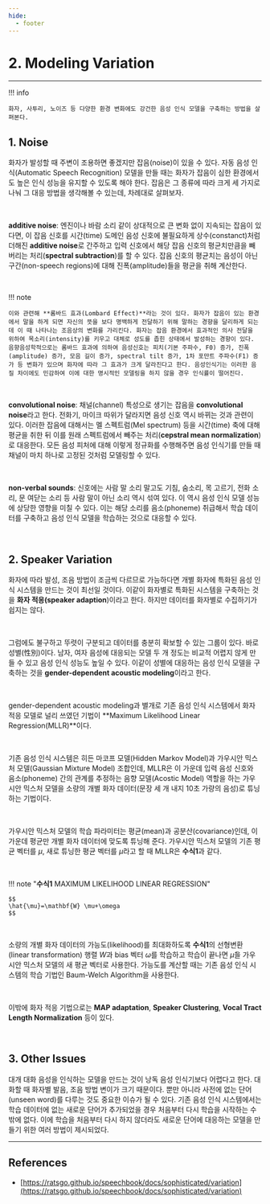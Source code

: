 ```yaml
---
hide:
  - footer
---
```


# 2. Modeling Variation

---

!!! info

    화자, 사투리, 노이즈 등 다양한 환경 변화에도 강건한 음성 인식 모델을 구축하는 방법을 살펴본다.

## 1. Noise

화자가 발성할 때 주변이 조용하면 좋겠지만 잡음(noise)이 있을 수 있다. 자동 음성 인식(Automatic Speech Recognition) 모델을 만들 때는 화자가 잡음이 심한 환경에서도 높은 인식 성능을 유지할 수 있도록 해야 한다. 잡음은 그 종류에 따라 크게 세 가지로 나눠 그 대응 방법을 생각해볼 수 있는데, 차례대로 살펴보자.

<br/>

**additive noise**: 엔진이나 바람 소리 같이 상대적으로 큰 변화 없이 지속되는 잡음이 있다면, 이 잡음 신호를 시간(time) 도메인 음성 신호에 불필요하게 상수(constanct)처럼 더해진 **additive noise**로 간주하고 입력 신호에서 해당 잡음 신호의 평균치만큼을 빼버리는 처리(**spectral subtraction**)를 할 수 있다. 잡음 신호의 평균치는 음성이 아닌 구간(non-speech regions)에 대해 진폭(amplitude)들을 평균을 취해 계산한다.

<br/>

!!! note

    이와 관련해 **롬바드 효과(Lombard Effect)**라는 것이 있다. 화자가 잡음이 있는 환경에서 말을 하게 되면 자신의 뜻을 보다 명백하게 전달하기 위해 말하는 경향을 달리하게 되는데 이 때 나타나는 조음상의 변화를 가리킨다. 화자는 잡음 환경에서 효과적인 의사 전달을 위하여 목소리(intensity)를 키우고 대체로 성도를 좁힌 상태에서 발성하는 경향이 있다. 음향음성학적으로는 롬바드 효과에 의하여 음성신호는 피치(기본 주파수, F0) 증가, 진폭(amplitude) 증가, 모음 길이 증가, spectral tilt 증가, 1차 포만트 주파수(F1) 증가 등 변화가 있으며 화자에 따라 그 효과가 크게 달라진다고 한다. 음성인식기는 이러한 음질 차이에도 민감하여 이에 대한 명시적인 모델링을 하지 않을 경우 인식률이 떨어진다.

<br/>

**convolutional noise**: 채널(channel) 특성으로 생기는 잡음을 **convolutional noise**라고 한다. 전화기, 마이크 따위가 달라지면 음성 신호 역시 바뀌는 것과 관련이 있다. 이러한 잡음에 대해서는 멜 스펙트럼(Mel spectrum) 등을 시간(time) 축에 대해 평균을 취한 뒤 이를 원래 스펙트럼에서 빼주는 처리(**cepstral mean normalization**)로 대응한다. 모든 음성 피처에 대해 이렇게 정규화를 수행해주면 음성 인식기를 만들 때 채널이 마치 하나로 고정된 것처럼 모델링할 수 있다.

<br/>

**non-verbal sounds**: 신호에는 사람 말 소리 말고도 기침, 숨소리, 목 고르기, 전화 소리, 문 여닫는 소리 등 사람 말이 아닌 소리 역시 섞여 있다. 이 역시 음성 인식 모델 성능에 상당한 영향을 미칠 수 있다. 이는 해당 소리를 음소(phoneme) 취급해서 학습 데이터를 구축하고 음성 인식 모델을 학습하는 것으로 대응할 수 있다.

<br/>

## 2. Speaker Variation

화자에 따라 발성, 조음 방법이 조금씩 다르므로 가능하다면 개별 화자에 특화된 음성 인식 시스템을 만드는 것이 최선일 것이다. 이같이 화자별로 특화된 시스템을 구축하는 것을 **화자 적응(speaker adaption**)이라고 한다. 하지만 데이터를 화자별로 수집하기가 쉽지는 않다.

<br/>

그럼에도 불구하고 뚜렷이 구분되고 데이터를 충분히 확보할 수 있는 그룹이 있다. 바로 성별(性別)이다. 남자, 여자 음성에 대응되는 모델 두 개 정도는 비교적 어렵지 않게 만들 수 있고 음성 인식 성능도 높일 수 있다. 이같이 성별에 대응하는 음성 인식 모델을 구축하는 것을 **gender-dependent acoustic modeling**이라고 한다.

<br/>

gender-dependent acoustic modeling과 별개로 기존 음성 인식 시스템에서 화자 적응 모델로 널리 쓰였던 기법이 **Maximum Likelihood Linear Regression(MLLR)**이다.

<br/>

기존 음성 인식 시스템은 히든 마코프 모델(Hidden Markov Model)과 가우시안 믹스처 모델(Gaussian Mixture Model) 조합인데, MLLR은 이 가운데 입력 음성 신호와 음소(phoneme) 간의 관계를 추정하는 음향 모델(Acostic Model) 역할을 하는 가우시안 믹스처 모델을 소량의 개별 화자 데이터(문장 세 개 내지 10초 가량의 음성)로 튜닝하는 기법이다.

<br/>

가우시안 믹스처 모델의 학습 파라미터는 평균(mean)과 공분산(covariance)인데, 이 가운데 평균만 개별 화자 데이터에 맞도록 튜닝해 준다. 가우시안 믹스처 모델의 기존 평균 벡터를 $\mu$, 새로 튜닝한 평균 벡터를 $\hat{\mu}$라고 할 때 MLLR은 **수식1**과 같다.

<br/>

!!! note "**수식1** MAXIMUM LIKELIHOOD LINEAR REGRESSION"

    $$
    \hat{\mu}=\mathbf{W} \mu+\omega
    $$

<br/>

소량의 개별 화자 데이터의 가능도(likelihood)를 최대화하도록 **수식1**의 선형변환(linear transformation) 행렬 $W$과 bias 벡터 $\omega$를 학습하고 학습이 끝나면 $\hat{\mu}$을 가우시안 믹스처 모델의 새 평균 벡터로 사용한다. 가능도를 계산할 때는 기존 음성 인식 시스템의 학습 기법인 Baum-Welch Algorithm을 사용한다.

<br/>

이밖에 화자 적응 기법으로는 **MAP adaptation**, **Speaker Clustering**, **Vocal Tract Length Normalization** 등이 있다.

<br/>

## 3. Other Issues

대개 대화 음성을 인식하는 모델을 만드는 것이 낭독 음성 인식기보다 어렵다고 한다. 대화할 때 화자별 발음, 조음 방법 변이가 크기 때문이다. 뿐만 아니라 사전에 없는 단어(unseen word)를 다루는 것도 중요한 이슈가 될 수 있다. 기존 음성 인식 시스템에서는 학습 데이터에 없는 새로운 단어가 추가되었을 경우 처음부터 다시 학습을 시작하는 수밖에 없다. 이에 학습을 처음부터 다시 하지 않더라도 새로운 단어에 대응하는 모델을 만들기 위한 여러 방법이 제시되었다.

---

## References

- [https://ratsgo.github.io/speechbook/docs/sophisticated/variation](https://ratsgo.github.io/speechbook/docs/sophisticated/variation)

